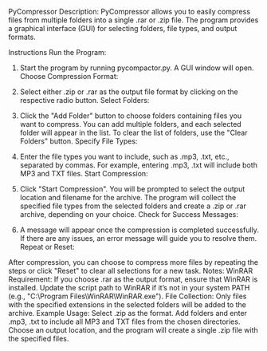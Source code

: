 PyCompressor
Description:
PyCompressor allows you to easily compress files from multiple folders into a single .rar or .zip file. The program provides a graphical interface (GUI) for selecting folders, file types, and output formats.

Instructions
Run the Program:

1. Start the program by running pycompactor.py. A GUI window will open.
Choose Compression Format:

2. Select either .zip or .rar as the output file format by clicking on the respective radio button.
Select Folders:

3. Click the "Add Folder" button to choose folders containing files you want to compress.
You can add multiple folders, and each selected folder will appear in the list.
To clear the list of folders, use the "Clear Folders" button.
Specify File Types:

4. Enter the file types you want to include, such as .mp3, .txt, etc., separated by commas.
For example, entering .mp3, .txt will include both MP3 and TXT files.
Start Compression:

5. Click "Start Compression". You will be prompted to select the output location and filename for the archive.
The program will collect the specified file types from the selected folders and create a .zip or .rar archive, depending on your choice.
Check for Success Messages:

6. A message will appear once the compression is completed successfully. If there are any issues, an error message will guide you to resolve them.
Repeat or Reset:

After compression, you can choose to compress more files by repeating the steps or click "Reset" to clear all selections for a new task.
Notes:
WinRAR Requirement: If you choose .rar as the output format, ensure that WinRAR is installed. Update the script path to WinRAR if it’s not in your system PATH (e.g., "C:\Program Files\WinRAR\WinRAR.exe").
File Collection: Only files with the specified extensions in the selected folders will be added to the archive.
Example Usage:
Select .zip as the format.
Add folders and enter .mp3, .txt to include all MP3 and TXT files from the chosen directories.
Choose an output location, and the program will create a single .zip file with the specified files.
